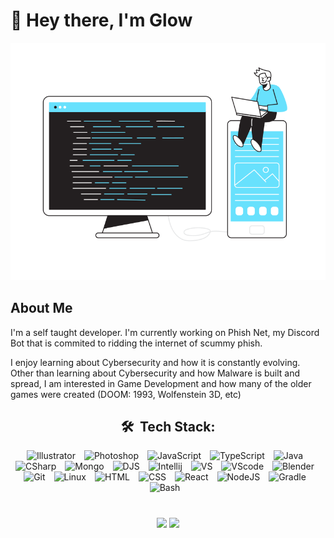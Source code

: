 # 👋 Hey there, I'm Glow

<div align="center">

[![img](bannerThing.svg)](#)

</div>

## About Me

<p>I'm a self taught developer. I'm currently working on Phish Net, my Discord Bot that is commited to ridding the internet of scummy phish.</p>
<p>I enjoy learning about Cybersecurity and how it is constantly evolving. Other than learning about Cybersecurity and how Malware is built and spread, I am interested in Game Development and how many of the older games were created (DOOM: 1993, Wolfenstein 3D, etc)</p>

<h2 align="center">🛠 &nbsp;Tech Stack:</h2>

<p align="center">
<img alt="Illustrator" width="45px" style="padding-right:10px;" src="https://cdn.jsdelivr.net/gh/devicons/devicon/icons/illustrator/illustrator-plain.svg" />
<img alt="Photoshop" width="45px" style="padding-right:10px;" src="https://cdn.jsdelivr.net/gh/devicons/devicon/icons/photoshop/photoshop-plain.svg" />
<img alt="JavaScript" width="45px" style="padding-right:10px;" src="https://cdn.jsdelivr.net/gh/devicons/devicon/icons/javascript/javascript-original.svg" />
<img alt="TypeScript" width="45px" style="padding-right:10px;" src="https://cdn.jsdelivr.net/gh/devicons/devicon/icons/typescript/typescript-original.svg" />
<img alt="Java" width="45px" style="padding-right:10px;" src="https://cdn.jsdelivr.net/gh/devicons/devicon/icons/java/java-original.svg"/>
<img alt="CSharp" width="45px" style="padding-right:10px;" src="https://cdn.jsdelivr.net/gh/devicons/devicon/icons/csharp/csharp-original.svg" />
<img alt="Mongo" width="45px" style="padding-right:10px;" src="https://cdn.jsdelivr.net/gh/devicons/devicon/icons/mongodb/mongodb-original.svg" />
<img alt="DJS" width="45px" style="padding-right:10px;" src="https://cdn.jsdelivr.net/gh/devicons/devicon/icons/discordjs/discordjs-original.svg" />
<img alt="Intellij" width="45px" style="padding-right:10px;" src="https://cdn.jsdelivr.net/gh/devicons/devicon/icons/intellij/intellij-original.svg" />
<img alt="VS" width="45px" style="padding-right:10px;" src="https://cdn.jsdelivr.net/gh/devicons/devicon/icons/visualstudio/visualstudio-plain.svg" />
<img alt="VScode" width="45px" style="padding-right:10px;" src="https://cdn.jsdelivr.net/gh/devicons/devicon/icons/vscode/vscode-original.svg" />
<img alt="Blender" width="45px" style="padding-right:10px;" src="https://cdn.jsdelivr.net/gh/devicons/devicon/icons/blender/blender-original.svg" />
<img alt="Git" width="45px" style="padding-right:10px;" src="https://cdn.jsdelivr.net/gh/devicons/devicon/icons/git/git-original.svg" /> 
<img alt="Linux" width="45px" style="padding-right:10px;" src="https://cdn.jsdelivr.net/gh/devicons/devicon/icons/linux/linux-original.svg" /> 
<img alt="HTML" width="45px" style="padding-right:10px;" src="https://cdn.jsdelivr.net/gh/devicons/devicon/icons/html5/html5-plain.svg" /> 
<img alt="CSS" width="45px" style="padding-right:10px;" src="https://cdn.jsdelivr.net/gh/devicons/devicon/icons/css3/css3-plain.svg" /> 
<img alt="React" width="45px" style="padding-right:10px;" src="https://cdn.jsdelivr.net/gh/devicons/devicon/icons/react/react-original.svg" /> 
<img alt="NodeJS" width="45px" style="padding-right:10px;" src="https://cdn.jsdelivr.net/gh/devicons/devicon/icons/nodejs/nodejs-original.svg" />  
<img alt="Gradle" width="45px" style="padding-right:10px;" src="https://cdn.jsdelivr.net/gh/devicons/devicon/icons/gradle/gradle-plain.svg" /> 
<img alt="Bash" width="45px" style="padding-right:10px;" src="https://cdn.jsdelivr.net/gh/devicons/devicon/icons/bash/bash-original.svg" /> 
</p>

#

<div align="center">
  <a href="https://discord.com/users/557691883518951435"><img src="https://lanyard.cnrad.dev/api/557691883518951435"/></a>
  <a href="https://inv.wtf/glow"><img src="https://inv.wtf/widget/glow" width="75%"/></a>
</div>

